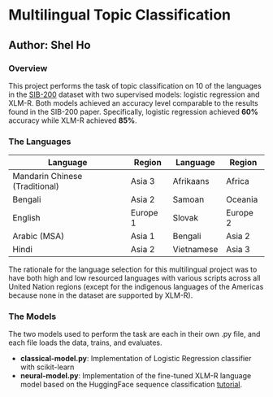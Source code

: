 # Multilingual Topic Classification 
## Author: Shel Ho
### Overview
This project performs the task of topic classification
on 10 of the languages in the [SIB-200](https://aclanthology.org/2024.eacl-long.14/)
dataset with two supervised models: logistic regression and XLM-R. 
Both models achieved an accuracy level comparable to the results found in the SIB-200 paper. 
Specifically, logistic regression achieved **60%** accuracy while XLM-R achieved **85%**. 

### The Languages
| Language                       | Region   |  Language  | Region   | 
|--------------------------------|----------|------------|----------|
| Mandarin Chinese (Traditional) | Asia 3   | Afrikaans  | Africa   |
| Bengali                        | Asia 2   | Samoan     | Oceania  |
| English                        | Europe 1 | Slovak     | Europe 2 |
| Arabic (MSA)                   | Asia 1   | Bengali    | Asia 2   |
| Hindi                          | Asia 2   | Vietnamese | Asia 3   |


The rationale for the language selection for this multilingual project
was to have both high and low resourced languages with various scripts
across all United Nation regions (except for the indigenous languages of the Americas because none
in the dataset are supported by XLM-R). 

### The Models
The two models used to perform the task are each in their own .py file, and each file loads the data,
trains, and evaluates. 
- **classical-model.py**: Implementation of Logistic Regression classifier
with scikit-learn
- **neural-model.py**: Implementation of the fine-tuned XLM-R language model based
on the HuggingFace sequence classification [tutorial](https://huggingface.co/docs/transformers/en/tasks/sequence_classification). 